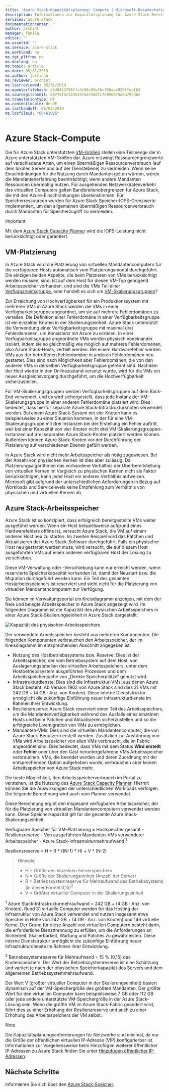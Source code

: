 ```yaml
---
title: 'Azure Stack-Kapazitätsplanung: Compute | Microsoft-Dokumentation'
description: Informationen zur Kapazitätsplanung für Azure Stack-Bereitstellungen.
services: azure-stack
documentationcenter: ''
author: prchint
manager: femila
editor: ''
ms.assetid: ''
ms.service: azure-stack
ms.workload: na
ms.tgt_pltfrm: na
ms.devlang: na
ms.topic: article
ms.date: 05/31/2019
ms.author: justinha
ms.reviewer: prchint
ms.lastreviewed: 05/31/2019
ms.openlocfilehash: e549413798ffc3c06c95bfbcf50ab4929ffeaf63
ms.sourcegitcommit: 80775f5c5235147ae730dfc7e896675a9a79cdbe
ms.translationtype: HT
ms.contentlocale: de-DE
ms.lasthandoff: 06/03/2019
ms.locfileid: "66461095"
---
```

# <a name="azure-stack-compute"></a>Azure Stack-Compute

Die für Azure Stack unterstützten [VM-Größen](https://docs.microsoft.com/azure-stack/user/azure-stack-vm-sizes) stellen eine Teilmenge der in Azure unterstützten VM-Größen dar. Azure erzwingt Ressourcengrenzwerte auf verschiedene Arten, um einen übermäßigen Ressourcenverbrauch (auf dem lokalen Server und auf der Dienstebene) zu vermeiden. Wenn keine Einschränkungen für die Nutzung durch Mandanten gelten würden, würde die Mandantenerfahrung beeinträchtigt, wenn andere Mandanten Ressourcen übermäßig nutzen. Für ausgehenden Netzwerkdatenverkehr des virtuellen Computers gelten Bandbreitenobergrenzen für Azure Stack, die mit den Azure-Einschränkungen übereinstimmen. Für Speicherressourcen wurden für Azure Stack Speicher-IOPS-Grenzwerte implementiert, um den allgemeinen übermäßigen Ressourcenverbrauch durch Mandanten für Speicherzugriff zu vermeiden.

>[!IMPORTANT]
>Mit dem [Azure Stack Capacity Planner](https://aka.ms/azstackcapacityplanner) wird die IOPS-Leistung nicht berücksichtigt oder garantiert.

## <a name="vm-placement"></a>VM-Platzierung

In Azure Stack wird die Platzierung von virtuellen Mandantencomputern für die verfügbaren Hosts automatisch vom Platzierungsmodul durchgeführt. Die einzigen beiden Aspekte, die beim Platzieren von VMs berücksichtigt werden müssen, sind: Ist auf dem Host für diesen VM-Typ genügend Arbeitsspeicher vorhanden, und sind die VMs Teil einer [Verfügbarkeitsgruppe](https://docs.microsoft.com/azure/virtual-machines/windows/manage-availability), oder handelt es sich um [VM-Skalierungsgruppen](https://docs.microsoft.com/azure/virtual-machine-scale-sets/overview)?  

Zur Erreichung von Hochverfügbarkeit für ein Produktionssystem mit mehreren VMs in Azure Stack werden die VMs in einer Verfügbarkeitsgruppe angeordnet, um sie auf mehrere Fehlerdomänen zu verteilen. Die Definition einer Fehlerdomäne in einer Verfügbarkeitsgruppe ist ein einzelner Knoten in der Skalierungseinheit. Azure Stack unterstützt die Verwendung einer Verfügbarkeitsgruppe mit maximal drei Fehlerdomänen, um Konsistenz mit Azure zu erzielen. In einer Verfügbarkeitsgruppe angeordnete VMs werden physisch voneinander isoliert, indem sie so gleichmäßig wie möglich auf mehrere Fehlerdomänen, also Azure Stack-Hosts, verteilt werden. Bei einem Hardwarefehler werden VMs aus der betroffenen Fehlerdomäne in anderen Fehlerdomänen neu gestartet. Dies sind nach Möglichkeit aber Fehlerdomänen, die von den anderen VMs in derselben Verfügbarkeitsgruppe getrennt sind. Nachdem der Host wieder in den Onlinezustand versetzt wurde, wird für die VMs ein neuer Ausgleichsvorgang durchgeführt, um die Hochverfügbarkeit sicherzustellen.  

Für VM-Skalierungsgruppen werden Verfügbarkeitsgruppen auf dem Back-End verwendet, und es wird sichergestellt, dass jede Instanz der VM-Skalierungsgruppe in einer anderen Fehlerdomäne platziert wird. Dies bedeutet, dass hierfür separate Azure Stack-Infrastrukturknoten verwendet werden. Bei einem Azure Stack-System mit vier Knoten kann es beispielsweise zu einer Situation kommen, in der für eine VM-Skalierungsgruppe mit drei Instanzen bei der Erstellung ein Fehler auftritt, weil bei einer Kapazität von vier Knoten nicht drei VM-Skalierungsgruppen-Instanzen auf drei separaten Azure Stack-Knoten platziert werden können. Außerdem können Azure Stack-Knoten vor der Durchführung der Platzierung auf verschiedenen Ebenen gefüllt werden. 

In Azure Stack wird nicht mehr Arbeitsspeicher als nötig zugewiesen. Bei der Anzahl von physischen Kernen ist dies aber zulässig. Da Platzierungsalgorithmen das vorhandene Verhältnis der Überbereitstellung von virtuellen Kernen im Vergleich zu physischen Kernen nicht als Faktor berücksichtigen, kann jeder Host ein anderes Verhältnis aufweisen. Microsoft gibt aufgrund der unterschiedlichen Anforderungen in Bezug auf Workloads und Servicelevels keine Empfehlung zum Verhältnis von physischen und virtuellen Kernen ab. 

## <a name="azure-stack-memory"></a>Azure Stack-Arbeitsspeicher 

Azure Stack ist so konzipiert, dass erfolgreich bereitgestellte VMs weiter ausgeführt werden. Wenn ein Host beispielsweise aufgrund eines Hardwarefehlers offline ist, versucht Azure Stack, die VM auf einem anderen Host neu zu starten. Im zweiten Beispiel wird das Patchen und Aktualisieren der Azure Stack-Software durchgeführt. Falls ein physischer Host neu gestartet werden muss, wird versucht, die auf diesem Host ausgeführten VMs auf einen anderen verfügbaren Host der Lösung zu verschieben.   

Diese VM-Verwaltung oder -Verschiebung kann nur erreicht werden, wenn reservierte Speicherkapazität vorhanden ist, damit der Neustart bzw. die Migration durchgeführt werden kann. Ein Teil des gesamten Hostarbeitsspeichers ist reserviert und steht nicht für die Platzierung von virtuellen Mandantencomputern zur Verfügung. 

Sie können im Verwaltungsportal ein Kreisdiagramm anzeigen, mit dem der freie und belegte Arbeitsspeicher in Azure Stack angezeigt wird. Im folgenden Diagramm ist die Kapazität des physischen Arbeitsspeichers in einer Azure Stack-Skalierungseinheit in Azure Stack dargestellt:

![Kapazität des physischen Arbeitsspeichers](media/azure-stack-capacity-planning/physical-memory-capacity.png)

Der verwendete Arbeitsspeicher besteht aus mehreren Komponenten. Die folgenden Komponenten verbrauchen den Arbeitsspeicher, der im Kreisdiagramm im entsprechenden Abschnitt angegeben ist.  

- Nutzung des Hostbetriebssystems bzw. Reserve: Dies ist der Arbeitsspeicher, der vom Betriebssystem auf dem Host, von Auslagerungstabellen des virtuellen Arbeitsspeichers, unter dem Hostbetriebssystem ausgeführten Prozessen und dem Arbeitsspeichercache von „Direkte Speicherplätze“ genutzt wird. 
- Infrastrukturdienste: Dies sind die Infrastruktur-VMs, aus denen Azure Stack besteht. Ab Version 1902 von Azure Stack sind dies 31 VMs mit 242 GB + (4 GB · Anz. von Knoten). Diese interne Dienststruktur ermöglicht die zukünftige Einführung neuer Infrastrukturdienste im Rahmen ihrer Entwicklung.
- Resilienzreserve: Azure Stack reserviert einen Teil des Arbeitsspeichers, um die Mandantenverfügbarkeit während des Ausfalls eines einzelnen Hosts und beim Patchen und Aktualisieren sicherzustellen und so die erfolgreiche Livemigration von VMs zu ermöglichen. 
- Mandanten-VMs: Dies sind die virtuellen Mandantencomputer, die von Azure Stack-Benutzern erstellt werden. Zusätzlich zur Ausführung von VMs wird Arbeitsspeicher von allen VMs verbraucht, die im Fabric angeordnet sind. Dies bedeutet, dass VMs mit dem Status **Wird erstellt** oder **Fehler** oder über den Gast heruntergefahrene VMs Arbeitsspeicher verbrauchen. VMs, die beendet wurden und deren Zuordnung mit der entsprechenden Option aufgehoben wurde, verbrauchen aber keinen Arbeitsspeicher von Azure Stack mehr. 

Die beste Möglichkeit, den Arbeitsspeicherverbrauch im Portal zu verstehen, ist die Nutzung des [Azure Stack Capacity Planner](https://aka.ms/azstackcapacityplanner). Hiermit können Sie die Auswirkungen der unterschiedlichen Workloads verfolgen. Die folgende Berechnung wird auch vom Planner verwendet.

Diese Berechnung ergibt den insgesamt verfügbaren Arbeitsspeicher, der für die Platzierung von virtuellen Mandantencomputern verwendet werden kann. Diese Speicherkapazität gilt für die gesamte Azure Stack-Skalierungseinheit. 


  Verfügbarer Speicher für VM-Platzierung = Hostspeicher gesamt - Resilienzreserve - Von ausgeführten Mandanten-VMs verwendeter Arbeitsspeicher - Azure Stack-Infrastrukturmehraufwand <sup>1</sup>

  Resilienzreserve = H + R * ((N-1) * H) + V * (N-2)

> Hinweis:
> - H = Größe des einzelnen Serverspeichers
> - N = Größe der Skalierungseinheit (Anzahl der Server)
> - R = Betriebssystemreserve für Mehraufwand des Betriebssystems (in dieser Formel 0,15)<sup>2</sup>
> - V = Größter virtueller Computer in der Skalierungseinheit

  <sup>1</sup> Azure Stack-Infrastrukturmehraufwand = 242 GB + (4 GB · Anz. von Knoten). Rund 31 virtuelle Computer werden für das Hosting der Infrastruktur von Azure Stack verwendet und nutzen insgesamt etwa Speicher in Höhe von 242 GB + (4 GB · Anz. von Knoten) und 146 virtuelle Kerne. Der Grund für diese Anzahl von virtuellen Computern besteht darin, die erforderliche Diensttrennung zu erfüllen, um die Anforderungen an Sicherheit, Skalierbarkeit, Wartung und Patches zu gewährleisten. Diese interne Dienststruktur ermöglicht die zukünftige Einführung neuer Infrastrukturdienste im Rahmen ihrer Entwicklung. 

  <sup>2</sup> Betriebssystemreserve für Mehraufwand = 15 % (0,15) des Knotenspeichers. Der Wert der Betriebssystemreserve ist eine Schätzung und variiert je nach der physischen Speicherkapazität des Servers und dem allgemeinen Betriebssystemmehraufwand.


Der Wert V (größter virtueller Computer in der Skalierungseinheit) basiert dynamisch auf der VM-Speichergröße des größten Mandanten. Der größte Wert für den virtuellen Computer kann beispielsweise 7 GB oder 112 GB oder jede andere unterstützte VM-Speichergröße in der Azure Stack-Lösung sein. Wenn die größte VM im Azure Stack-Fabric geändert wird, führt dies zu einer Erhöhung der Resilienzreserve und auch zu einer Erhöhung des Arbeitsspeichers der VM selbst. 

> [!NOTE]
> Die Kapazitätsplanungsanforderungen für Netzwerke sind minimal, da nur die Größe der öffentlichen virtuellen IP-Adresse (VIP) konfigurierbar ist. Informationen zur Vorgehensweise beim Hinzufügen weiterer öffentlicher IP-Adressen zu Azure Stack finden Sie unter [Hinzufügen öffentlicher IP-Adressen](azure-stack-add-ips.md).

## <a name="next-steps"></a>Nächste Schritte
Informieren Sie sich über den [Azure Stack-Speicher](azure-stack-capacity-planning-storage.md).